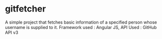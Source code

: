 # gitfetcher
A simple project that fetches basic information of a specified person whose username is supplied to it.
Framework used : Angular JS, 
API Used : GitHub API v3
